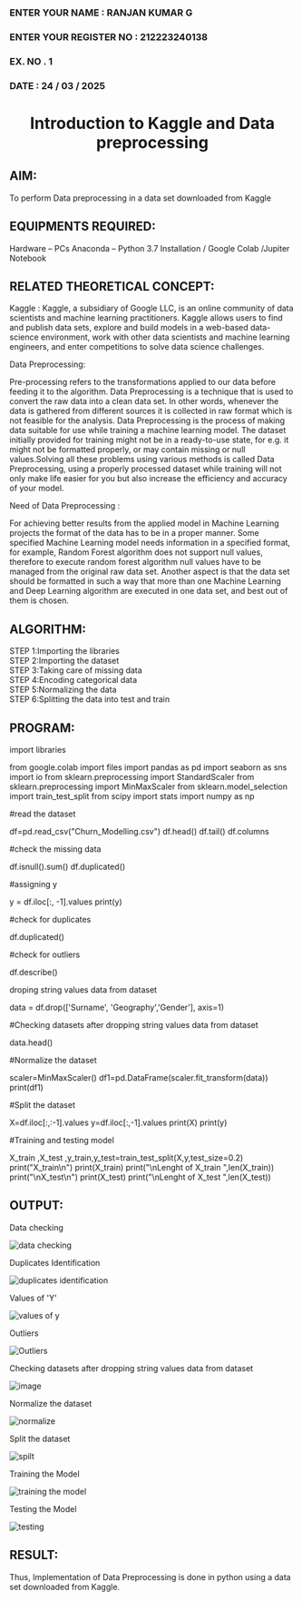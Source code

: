 <H3>ENTER YOUR NAME : RANJAN KUMAR G</H3>
<H3>ENTER YOUR REGISTER NO : 212223240138</H3>
<H3>EX. NO . 1</H3>
<H3>DATE : 24 / 03 / 2025</H3>
<H1 ALIGN =CENTER> Introduction to Kaggle and Data preprocessing</H1>

## AIM:

To perform Data preprocessing in a data set downloaded from Kaggle

## EQUIPMENTS REQUIRED:
Hardware – PCs
Anaconda – Python 3.7 Installation / Google Colab /Jupiter Notebook

## RELATED THEORETICAL CONCEPT:

Kaggle :
Kaggle, a subsidiary of Google LLC, is an online community of data scientists and machine learning practitioners. Kaggle allows users to find and publish data sets, explore and build models in a web-based data-science environment, work with other data scientists and machine learning engineers, and enter competitions to solve data science challenges.

Data Preprocessing:

Pre-processing refers to the transformations applied to our data before feeding it to the algorithm. Data Preprocessing is a technique that is used to convert the raw data into a clean data set. In other words, whenever the data is gathered from different sources it is collected in raw format which is not feasible for the analysis.
Data Preprocessing is the process of making data suitable for use while training a machine learning model. The dataset initially provided for training might not be in a ready-to-use state, for e.g. it might not be formatted properly, or may contain missing or null values.Solving all these problems using various methods is called Data Preprocessing, using a properly processed dataset while training will not only make life easier for you but also increase the efficiency and accuracy of your model.

Need of Data Preprocessing :

For achieving better results from the applied model in Machine Learning projects the format of the data has to be in a proper manner. Some specified Machine Learning model needs information in a specified format, for example, Random Forest algorithm does not support null values, therefore to execute random forest algorithm null values have to be managed from the original raw data set.
Another aspect is that the data set should be formatted in such a way that more than one Machine Learning and Deep Learning algorithm are executed in one data set, and best out of them is chosen.


## ALGORITHM:
STEP 1:Importing the libraries<BR>
STEP 2:Importing the dataset<BR>
STEP 3:Taking care of missing data<BR>
STEP 4:Encoding categorical data<BR>
STEP 5:Normalizing the data<BR>
STEP 6:Splitting the data into test and train<BR>

##  PROGRAM:
import libraries

from google.colab import files
import pandas as pd
import seaborn as sns
import io
from sklearn.preprocessing import StandardScaler
from sklearn.preprocessing import MinMaxScaler
from sklearn.model_selection import train_test_split
from scipy import stats
import numpy as np

#read the dataset

df=pd.read_csv("Churn_Modelling.csv")
df.head()
df.tail()
df.columns

#check the missing data 

df.isnull().sum()
df.duplicated()

#assigning y

y = df.iloc[:, -1].values
print(y)

#check for duplicates 

df.duplicated()

#check for outliers

df.describe()

droping string values data from dataset

data = df.drop(['Surname', 'Geography','Gender'], axis=1)

#Checking datasets after dropping string values data from dataset

data.head()

#Normalize the dataset

scaler=MinMaxScaler()
df1=pd.DataFrame(scaler.fit_transform(data))
print(df1)

#Split the dataset

X=df.iloc[:,:-1].values
y=df.iloc[:,-1].values
print(X)
print(y)

#Training and testing model

X_train ,X_test ,y_train,y_test=train_test_split(X,y,test_size=0.2)
print("X_train\n")
print(X_train)
print("\nLenght of X_train ",len(X_train))
print("\nX_test\n")
print(X_test)
print("\nLenght of X_test ",len(X_test))


## OUTPUT:
Data checking

![data checking](https://github.com/user-attachments/assets/3a43853a-fbc9-4dd5-91b4-ee1beebaf72c)

Duplicates Identification

![duplicates identification](https://github.com/user-attachments/assets/e4f93cde-80c7-417b-83b1-ff72d386e41f)

Values of 'Y'

![values of y](https://github.com/user-attachments/assets/3a7dbd1d-5023-4024-b2d3-4d04191688ef)

Outliers

![Outliers](https://github.com/user-attachments/assets/2e54c620-fb07-4a95-a638-a147d729ab80)

Checking datasets after dropping string values data from dataset

![image](https://github.com/user-attachments/assets/6573d3d4-a3c2-4b69-ae6c-60392e8ad1d8)

Normalize the dataset

![normalize](https://github.com/user-attachments/assets/bfa826f7-cfdd-4715-97bb-1311652ca845)

Split the dataset

![spilt](https://github.com/user-attachments/assets/68d9d037-7dbf-4b6c-a2ad-86b78b628bc5)

Training the Model

![training the model](https://github.com/user-attachments/assets/b764f7a5-a581-424d-a38d-bc4836278e29)

Testing the Model

![testing ](https://github.com/user-attachments/assets/053f9425-d1f2-40c0-ae13-3e27e2118753)

## RESULT:
Thus, Implementation of Data Preprocessing is done in python  using a data set downloaded from Kaggle.
